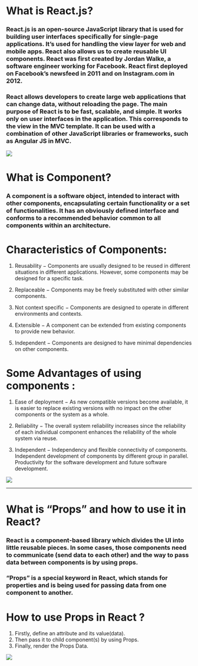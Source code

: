 # What is React.js?
 
### React.js is an open-source JavaScript library that is used for building user interfaces specifically for single-page applications. It’s used for handling the view layer for web and mobile apps. React also allows us to create reusable UI components. React was first created by Jordan Walke, a software engineer working for Facebook. React first deployed on Facebook’s newsfeed in 2011 and on Instagram.com in 2012.


### React allows developers to create large web applications that can change data, without reloading the page. The main purpose of React is to be fast, scalable, and simple. It works only on user interfaces in the application. This corresponds to the view in the MVC template. It can be used with a combination of other JavaScript libraries or frameworks, such as Angular JS in MVC.

![](https://csharpcorner-mindcrackerinc.netdna-ssl.com/article/what-and-why-reactjs/Images/React%20Properties.jpg)

# What is Component?

### A component is a software object, intended to interact with other components, encapsulating certain functionality or a set of functionalities. It has an obviously defined interface and conforms to a recommended behavior common to all components within an architecture.

# Characteristics of Components:

1. Reusability − Components are usually designed to be reused in different situations in different applications. However, some components may be designed for a specific task.

2. Replaceable − Components may be freely substituted with other similar components.

3. Not context specific − Components are designed to operate in different environments and contexts.

4. Extensible − A component can be extended from existing components to provide new behavior.

5. Independent − Components are designed to have minimal dependencies on other components.

# Some Advantages of using components : 

1. Ease of deployment − As new compatible versions become available, it is easier to replace existing versions with no impact on the other components or the system as a whole.

2. Reliability − The overall system reliability increases since the reliability of each individual component enhances the reliability of the whole system via reuse.

3. Independent − Independency and flexible connectivity of components. Independent development of components by different group in parallel. Productivity for the software development and future software development.


![](https://miro.medium.com/max/1838/1*KiB8uWwe1g7UhYWh9SxN4g.png)


*** 
# What is “Props” and how to use it in React?

### React is a component-based library which divides the UI into little reusable pieces. In some cases, those components need to communicate (send data to each other) and the way to pass data between components is by using props.

### “Props” is a special keyword in React, which stands for properties and is being used for passing data from one component to another.

# How to use Props in React ?
 
1. Firstly, define an attribute and its value(data).
2. Then pass it to child component(s) by using Props.
3. Finally, render the Props Data.

![](https://miro.medium.com/max/1400/1*bsS8ETUQqgBpAoT2D6tjmw.png)